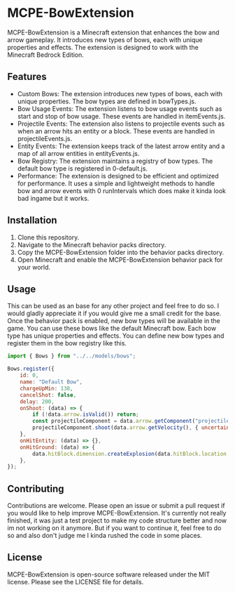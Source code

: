 # MCPE-BowExtension
MCPE-BowExtension is a Minecraft extension that enhances the bow and arrow gameplay. It introduces new types of bows, each with unique properties and effects. The extension is designed to work with the Minecraft Bedrock Edition.
## Features
- Custom Bows: The extension introduces new types of bows, each with unique properties. The bow types are defined in bowTypes.js.
- Bow Usage Events: The extension listens to bow usage events such as start and stop of bow usage. These events are handled in itemEvents.js.
- Projectile Events: The extension also listens to projectile events such as when an arrow hits an entity or a block. These events are handled in projectileEvents.js.
- Entity Events: The extension keeps track of the latest arrow entity and a map of all arrow entities in entityEvents.js.
- Bow Registry: The extension maintains a registry of bow types. The default bow type is registered in 0-default.js.
- Performance: The extension is designed to be efficient and optimized for performance. It uses a simple and lightweight methods to handle bow and arrow events with 0 runIntervals which does make it kinda look bad ingame but it works.
## Installation
1. Clone this repository.
2. Navigate to the Minecraft behavior packs directory.
3. Copy the MCPE-BowExtension folder into the behavior packs directory.
4. Open Minecraft and enable the MCPE-BowExtension behavior pack for your world.
## Usage
This can be used as an base for any other project and feel free to do so. I would gladly appreciate it if you would give me a small credit for the base.
Once the behavior pack is enabled, new bow types will be available in the game. You can use these bows like the default Minecraft bow. Each bow type has unique properties and effects. You can define new bow types and register them in the bow registry like this.
```javascript
import { Bows } from "../../models/bows";

Bows.register({
    id: 0,
    name: "Default Bow",
    chargeUpMin: 138,
    cancelShot: false,
    delay: 200,
    onShoot: (data) => {
        if (!data.arrow.isValid()) return;
        const projectileComponent = data.arrow.getComponent("projectile");
        projectileComponent.shoot(data.arrow.getVelocity(), { uncertainty: 10 });
    },
    onHitEntity: (data) => {},
    onHitGround: (data) => {
        data.hitBlock.dimension.createExplosion(data.hitBlock.location, 3, { breaksBlocks: false, source: data.arrow });
    },
});
```

## Contributing
Contributions are welcome. Please open an issue or submit a pull request if you would like to help improve MCPE-BowExtension. It's currently not really finished, it was just a test project to make my code structure better and now im not working on it anymore. But if you want to continue it, feel free to do so and also don't judge me I kinda rushed the code in some places.

## License
MCPE-BowExtension is open-source software released under the MIT license. Please see the LICENSE file for details.